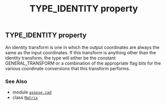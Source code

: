 ﻿---
title: TYPE_IDENTITY property
second_title: Aspose.CAD for Python via .NET API References
description: 
type: docs
weight: 160
url: /python-net/aspose.cad/matrix/type_identity/
is_root: false
---

## TYPE_IDENTITY property


An identity transform is one in which the output coordinates are
always the same as the input coordinates.
If this transform is anything other than the identity transform,
the type will either be the constant GENERAL_TRANSFORM or a
combination of the appropriate flag bits for the various coordinate
conversions that this transform performs.

### See Also
* module [`aspose.cad`](../../)
* class [`Matrix`](/cad/python-net/aspose.cad/matrix)
